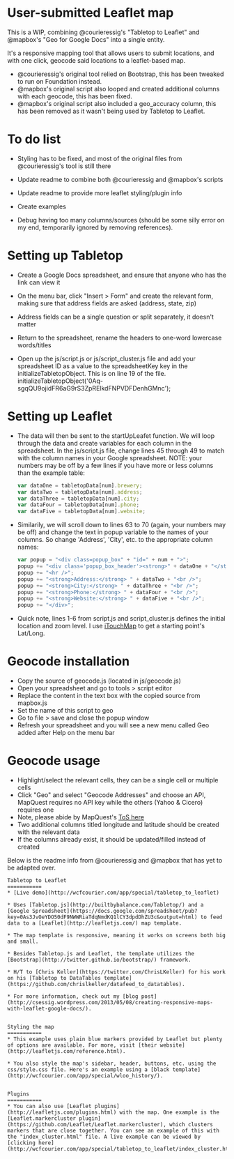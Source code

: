 User-submitted Leaflet map
===========
This is a WIP, combining @courieressig's "Tabletop to Leaflet" and @mapbox's "Geo for Google Docs" into a single entity.

It's a responsive mapping tool that allows users to submit locations, and with one click, geocode said locations to a leaflet-based map.

* @courieressig's original tool relied on Bootstrap, this has been tweaked to run on Foundation instead. 
* @mapbox's original script also looped and created additional columns with each geocode, this has been fixed. 
* @mapbox's original script also included a geo_accuracy column, this has been removed as it wasn't being used by Tabletop to Leaflet.

To do list
===========
* Styling has to be fixed, and most of the original files from @courieressig's tool is still there

* Update readme to combine both @courieressig and @mapbox's scripts

* Update readme to provide more leaflet styling/plugin info

* Create examples

* Debug having too many columns/sources (should be some silly error on my end, temporarily ignored by removing references).

Setting up Tabletop
===========
* Create a Google Docs spreadsheet, and ensure that anyone who has the link can view it

* On the menu bar, click "Insert > Form" and create the relevant form, making sure that address fields are asked (address, state, zip)

* Address fields can be a single question or split separately, it doesn't matter

* Return to the spreadsheet, rename the headers to one-word lowercase words/titles

* Open up the js/script.js or js/script_cluster.js file and add your spreadsheet ID as a value to the spreadsheetKey key in the initializeTabletopObject. This is on line 19 of the file.
	initializeTabletopObject('0Aq-sgqQU9ojidFR6aG9rS3ZpRElkdFNPVDFDenhGMnc');

Setting up Leaflet
===========
* The data will then be sent to the startUpLeafet function. We will loop through the data and create variables for each column in the spreadsheet. In the js/script.js file, change lines 45 through 49 to match with the column names in your Google spreadsheet. NOTE: your numbers may be off by a few lines if you have more or less columns than the example table:
	```javascript
	var dataOne = tabletopData[num].brewery;
	var dataTwo = tabletopData[num].address;
	var dataThree = tabletopData[num].city;
	var dataFour = tabletopData[num].phone;
	var dataFive = tabletopData[num].website;
	```

* Similarily, we will scroll down to lines 63 to 70 (again, your numbers may be off) and change the text in popup variable to the names of your columns. So change 'Address', 'City', etc. to the appropriate column names:
	```javascript
	var popup = "<div class=popup_box" + "id=" + num + ">";
    popup += "<div class='popup_box_header'><strong>" + dataOne + "</strong></div>";
    popup += "<hr />";
    popup += "<strong>Address:</strong> " + dataTwo + "<br />";
    popup += "<strong>City:</strong> " + dataThree + "<br />";
    popup += "<strong>Phone:</strong> " + dataFour + "<br />";
    popup += "<strong>Website:</strong> " + dataFive + "<br />";
    popup += "</div>";
    ```

* Quick note, lines 1-6 from script.js and script_cluster.js defines the initial location and zoom level. I use [iTouchMap](http://itouchmap.com/latlong.html) to get a starting point's Lat/Long.

Geocode installation
===========

* Copy the source of geocode.js (located in js/geocode.js)
* Open your spreadsheet and go to tools > script editor
* Replace the content in the text box with the copied source from mapbox.js
* Set the name of this script to geo
* Go to file > save and close the popup window
* Refresh your spreadsheet and you will see a new menu called Geo added after Help on the menu bar

Geocode usage
===========
* Highlight/select the relevant cells, they can be a single cell or multiple cells
* Click "Geo" and select "Geocode Addresses" and choose an API, MapQuest requires no API key while the others (Yahoo & Cicero) requires one
* Note, please abide by MapQuest's [ToS here](https://developer.mapquest.com/web/products/open/geocoding-service)
* Two additional columns titled longitude and latitude should be created with the relevant data
* If the columns already exist, it should be updated/filled instead of created


Below is the readme info from @courieressig and @mapbox that has yet to be adapted over.


```
Tabletop to Leaflet
===========
* [Live demo](http://wcfcourier.com/app/special/tabletop_to_leaflet)

* Uses [Tabletop.js](http://builtbybalance.com/Tabletop/) and a [Google Spreadsheet](https://docs.google.com/spreadsheet/pub?key=0As3JvOeYDO50dF9NWWRiaTdqNmdKQ1lCY3dpdDhZU3c&output=html) to feed data to a [Leaflet](http://leafletjs.com/) map template.

* The map template is responsive, meaning it works on screens both big and small.

* Besides Tabletop.js and Leaflet, the template utilizes the [Bootstrap](http://twitter.github.io/bootstrap/) framework.

* H/T to [Chris Keller](https://twitter.com/ChrisLKeller) for his work on his [Tabletop to DataTables template](https://github.com/chrislkeller/datafeed_to_datatables).

* For more information, check out my [blog post](http://csessig.wordpress.com/2013/05/08/creating-responsive-maps-with-leaflet-google-docs/).


Styling the map
===========
* This example uses plain blue markers provided by Leaflet but plenty of options are available. For more, visit [their website](http://leafletjs.com/reference.html).

* You also style the map's sidebar, header, buttons, etc. using the css/style.css file. Here's an example using a [black template](http://wcfcourier.com/app/special/wloo_history/).


Plugins
===========
* You can also use [Leaflet plugins](http://leafletjs.com/plugins.html‎) with the map. One example is the [Leaflet.markercluster plugin](https://github.com/Leaflet/Leaflet.markercluster), which clusters markers that are close together. You can see an example of this with the "index_cluster.html" file. A live example can be viewed by [clicking here](http://wcfcourier.com/app/special/tabletop_to_leaflet/index_cluster.html).



```